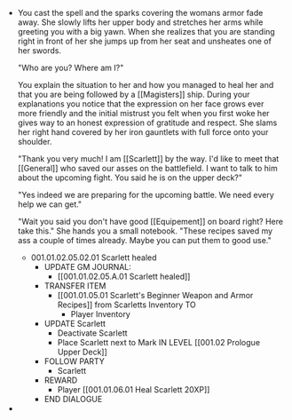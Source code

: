- You cast the spell and the sparks covering the womans armor fade away. She slowly lifts her upper body and stretches her arms while greeting you with a big yawn. When she realizes that you are standing right in front of her she jumps up from her seat and unsheates one of her swords. 
  
  "Who are you? Where am I?"
  
  You explain the situation to her and how you managed to heal her and that you are being followed by a [[Magisters]] ship. During your explanations you notice that the expression on her face grows ever more friendly and the initial mistrust you felt when you first woke her gives way to an honest expression of gratitude and respect. She slams her right hand covered by her iron gauntlets with full force onto your shoulder.
  
  "Thank you very much! I am [[Scarlett]] by the way. I'd like to meet that [[General]] who saved our asses on the battlefield. I want to talk to him about the upcoming fight. You said he is on the upper deck?"
  
  "Yes indeed we are preparing for the upcoming battle. We need every help we can get."
  
  "Wait you said you don't have good [[Equipement]] on board right? Here take this." She hands you a small notebook. "These recipes saved my ass a couple of times already. Maybe you can put them to good use."
	- 001.01.02.05.02.01 Scarlett healed
		- UPDATE GM JOURNAL:
			- [[001.01.02.05.A.01 Scarlett healed]]
		- TRANSFER ITEM
			- [[001.01.05.01 Scarlett's Beginner Weapon and Armor Recipes]] from Scarletts Inventory TO
				- Player Inventory
		- UPDATE Scarlett
			- Deactivate Scarlett
			- Place Scarlett next to Mark IN LEVEL [[001.02 Prologue Upper Deck]]
		- FOLLOW PARTY
			- Scarlett
		- REWARD
			- Player [[001.01.06.01 Heal Scarlett 20XP]]
		- END DIALOGUE
-